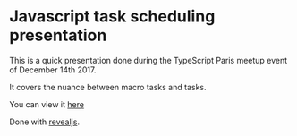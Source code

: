 # Javascript task scheduling presentation

This is a quick presentation done during the TypeScript Paris meetup event of December 14th 2017.

It covers the nuance between macro tasks and tasks.

You can view it [here](https://pyrho.github.io/javascript-scheduling-presentation)

Done with [revealjs](https://revealjs.com/).

